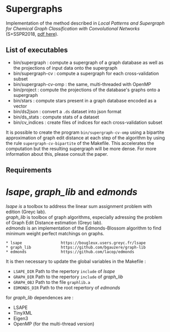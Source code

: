 
# Supergraphs

Implementation of the method described in *Local Patterns and Supergraph for Chemical Graph Classification with Convolutional Networks*
(S+SSPR2018, [pdf here](https://bougleux.users.greyc.fr/articles/sspr18graphconvnet.pdf)).

## List of executables

* bin/supergraph : compute a supergraph of a graph database as well as the projections of input data onto the supergraph
* bin/supergraph-cv : compute a supergraph for each cross-validation subset
* bin/supergraph-cv-omp : the same, multi-threaded with OpenMP
* bin/project : compute the projections of the database's graphs onto a supergraph
* bin/stars : compute stars present in a graph database encoded as a vector
* bin/ds2json : convert a `.ds` dataset into json format
* bin/ds_stats : compute stats of a dataset
* bin/cv_indices : create files of indices for each cross-validation subset


It is possible to create the program `bin/supergraph-cv-omp` using a bipartite approximation of
graph edit distance at each step of the algorithm by using the rule `supergraph-cv-bipartite` of
the Makefile. This accelerates the computation but the resulting supergraph will be more dense.
For more information about this, please consult the paper.

## Requirements

# *lsape*, *graph_lib* and *edmonds*

_lsape is_ a toolbox to address the linear sum assignment problem with edition (Greyc lab).\
_graph_lib_ is toolbox of graph algorithms, especially adressing the problem of Graph Edit Distance estimation (Greyc lab).\
_edmonds_ is an implementation of the Edmonds-Blossom algorithm to find minimum weight perfect matchings on graphs.

```
* lsape                 https://bougleux.users.greyc.fr/lsape
* graph_lib             https://github.com/bgauzere/graph-lib
* edmonds               https://github.com/lacop/edmonds
```

It is then necessary to update the global variables in the Makefile :


* `LSAPE_DIR`           Path to the repertory `include` of *lsape*
* `GRAPH_DIR`           Path to the repertory `include` of *graph_lib*
* `GRAPH_OBJ`           Path to the file `graphlib.a`
* `EDMONDS_DIR`         Path to the root repertory of *edmonds*

for *graph_lib* dependences are :

* LSAPE
* TinyXML
* Eigen3
* OpenMP (for the multi-thread version)

